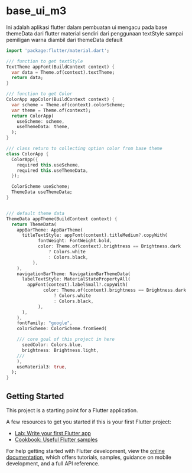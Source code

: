 # base_ui_m3

Ini adalah aplikasi flutter dalam pembuatan ui mengacu pada base themeData dari flutter material sendiri dari penggunaan textStyle sampai pemiligan warna diambil dari themeData default


```dart
import 'package:flutter/material.dart';

/// function to get textStyle
TextTheme appFont(BuildContext context) {
  var data = Theme.of(context).textTheme;
  return data;
}

/// function to get Color
ColorApp appColor(BuildContext context) {
  var scheme = Theme.of(context).colorScheme;
  var theme = Theme.of(context);
  return ColorApp(
    useScheme: scheme,
    useThemeData: theme,
  );
}

/// class return to collecting option color from base theme
class ColorApp {
  ColorApp({
    required this.useScheme,
    required this.useThemeData,
  });

  ColorScheme useScheme;
  ThemeData useThemeData;
}


/// default theme data
ThemeData appTheme(BuildContext context) {
  return ThemeData(
    appBarTheme: AppBarTheme(
      titleTextStyle: appFont(context).titleMedium?.copyWith(
            fontWeight: FontWeight.bold,
            color: Theme.of(context).brightness == Brightness.dark
                ? Colors.white
                : Colors.black,
          ),
    ),
    navigationBarTheme: NavigationBarThemeData(
      labelTextStyle: MaterialStatePropertyAll(
        appFont(context).labelSmall?.copyWith(
              color: Theme.of(context).brightness == Brightness.dark
                  ? Colors.white
                  : Colors.black,
            ),
      ),
    ),
    fontFamily: "google",
    colorScheme: ColorScheme.fromSeed(

    /// core goal of this project in here
      seedColor: Colors.blue,
      brightness: Brightness.light,
    ///
    ),
    useMaterial3: true,
  );
}
```

## Getting Started

This project is a starting point for a Flutter application.

A few resources to get you started if this is your first Flutter project:

- [Lab: Write your first Flutter app](https://docs.flutter.dev/get-started/codelab)
- [Cookbook: Useful Flutter samples](https://docs.flutter.dev/cookbook)

For help getting started with Flutter development, view the
[online documentation](https://docs.flutter.dev/), which offers tutorials,
samples, guidance on mobile development, and a full API reference.
